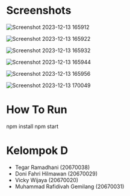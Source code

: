 # Screenshots
![Screenshot 2023-12-13 165912](https://github.com/tegarrdn/VirtuosoAcademia/assets/61616229/8a7e4076-64ef-40fb-ac99-5a59922c234b)

![Screenshot 2023-12-13 165922](https://github.com/tegarrdn/VirtuosoAcademia/assets/61616229/c2c0ba87-18a9-4ead-bbfb-480343eadba7)

![Screenshot 2023-12-13 165932](https://github.com/tegarrdn/VirtuosoAcademia/assets/61616229/c7f3da1e-af74-45c2-810b-cb0e8dd1b9ce)

![Screenshot 2023-12-13 165944](https://github.com/tegarrdn/VirtuosoAcademia/assets/61616229/9843f549-def6-4b54-8342-c4d6b0c0e76a)

![Screenshot 2023-12-13 165956](https://github.com/tegarrdn/VirtuosoAcademia/assets/61616229/33125e5f-14d0-4003-807b-118ef4adcfef)

![Screenshot 2023-12-13 170049](https://github.com/tegarrdn/VirtuosoAcademia/assets/61616229/1b2d52aa-eb8c-4ec4-8078-879db283a086)

# How To Run
npm install
npm start

# Kelompok D
* Tegar Ramadhani (20670038)
* Doni Fahri Hilmawan (20670029)
* Vicky Wijaya (20670020)
* Muhammad Rafidivah Gemilang (20670031)
